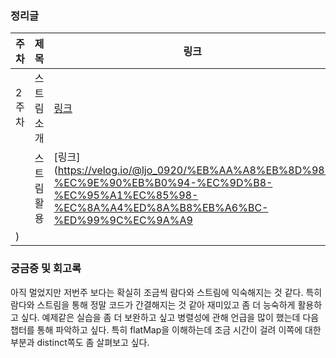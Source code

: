 ### 정리글
|주차|제목|링크|
|---|---|---|
|2주차|스트림 소개|[링크](https://velog.io/@ljo_0920/%EC%8A%A4%ED%8A%B8%EB%A6%BC-%EC%86%8C%EA%B0%9C)|
| |스트림 활용|[링크](https://velog.io/@ljo_0920/%EB%AA%A8%EB%8D%98-%EC%9E%90%EB%B0%94-%EC%9D%B8-%EC%95%A1%EC%85%98-%EC%8A%A4%ED%8A%B8%EB%A6%BC-%ED%99%9C%EC%9A%A9
)|

### 궁금증 및 회고록
아직 멀었지만 저번주 보다는 확실히 조금씩 람다와 스트림에 익숙해지는 것 같다. 특히 람다와 스트림을 통해 정말 코드가 간결해지는 것
같아 재미있고 좀 더 능숙하게 활용하고 싶다. 예제같은 실습을 좀 더 보완하고 싶고 병렬성에 관해 언급을 많이 했는데 다음 챕터를 통해 파악하고 싶다.
특히 flatMap을 이해하는데 조금 시간이 걸려 이쪽에 대한 부분과 distinct쪽도 좀 살펴보고 싶다.
